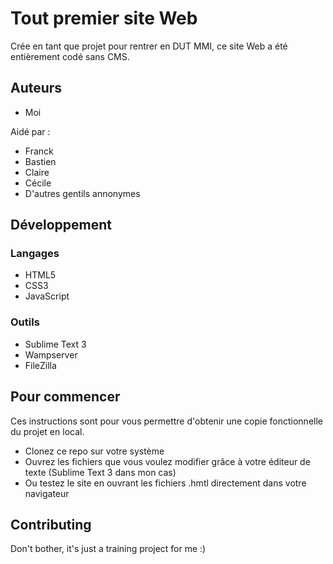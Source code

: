 # Tout premier site Web
Crée en tant que projet pour rentrer en DUT MMI, ce site Web a été entièrement codé sans CMS.

## Auteurs 
* Moi

Aidé par :
* Franck
* Bastien
* Claire
* Cécile
* D'autres gentils annonymes

## Développement 
### Langages
* HTML5
* CSS3
* JavaScript
### Outils
* Sublime Text 3
* Wampserver
* FileZilla

## Pour commencer
Ces instructions sont pour vous permettre d'obtenir une copie fonctionnelle du projet en local.
* Clonez ce repo sur votre système
* Ouvrez les fichiers que vous voulez modifier grâce à votre éditeur de texte (Sublime Text 3 dans mon cas)
* Ou testez le site en ouvrant les fichiers .hmtl directement dans votre navigateur

## Contributing
Don't bother, it's just a training project for me :)
